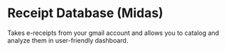 # Receipt Database (Midas)
Takes e-receipts from your gmail account and allows you to catalog and analyze them in user-friendly dashboard.
